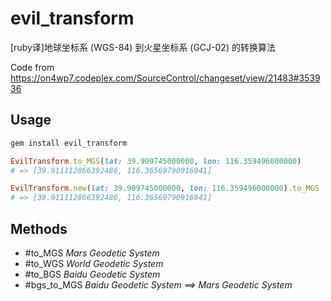 # evil_transform

[ruby译]地球坐标系 (WGS-84) 到火星坐标系 (GCJ-02) 的转换算法

Code from https://on4wp7.codeplex.com/SourceControl/changeset/view/21483#353936

## Usage

```ruby
gem install evil_transform
``` 

```ruby
EvilTransform.to_MGS(lat: 39.909745000000, lon: 116.359496000000)
# => [39.911112866392486, 116.36569790916941]

EvilTransform.new(lat: 39.909745000000, lon: 116.359496000000).to_MGS
# => [39.911112866392486, 116.36569790916941]
```

## Methods

* #to_MGS _Mars Geodetic System_
* #to_WGS _World Geodetic System_
* #to_BGS _Baidu Geodetic System_
* #bgs_to_MGS _Baidu Geodetic System ==> Mars Geodetic System_
